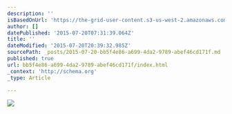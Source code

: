 ```yaml
---
description: ''
isBasedOnUrl: 'https://the-grid-user-content.s3-us-west-2.amazonaws.com/bb7d8a49-dd03-4c33-80ae-74cdaf58c1ca.jpg'
author: []
datePublished: '2015-07-20T07:31:39.064Z'
title: ''
dateModified: '2015-07-20T20:39:32.985Z'
sourcePath: _posts/2015-07-20-bb5f4e86-a699-4da2-9789-abef46cd171f.md
published: true
url: bb5f4e86-a699-4da2-9789-abef46cd171f/index.html
_context: 'http://schema.org'
_type: Article

---
```

![](https://the-grid-user-content.s3-us-west-2.amazonaws.com/bb7d8a49-dd03-4c33-80ae-74cdaf58c1ca.jpg)